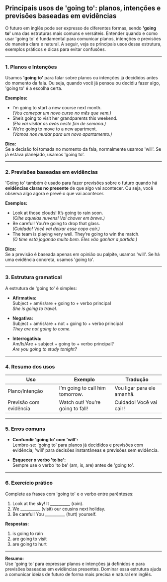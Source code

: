 
## Principais usos de 'going to': planos, intenções e previsões baseadas em evidências

O futuro em inglês pode ser expresso de diferentes formas, sendo **'going to'** uma das estruturas mais comuns e versáteis. Entender quando e como usar 'going to' é fundamental para comunicar planos, intenções e previsões de maneira clara e natural. A seguir, veja os principais usos dessa estrutura, exemplos práticos e dicas para evitar confusões.

---

### 1. Planos e Intenções

Usamos **'going to'** para falar sobre planos ou intenções já decididos antes do momento da fala. Ou seja, quando você já pensou ou decidiu fazer algo, 'going to' é a escolha certa.

**Exemplos:**
- I’m going to start a new course next month.  
  *(Vou começar um novo curso no mês que vem.)*
- She’s going to visit her grandparents this weekend.  
  *(Ela vai visitar os avós neste fim de semana.)*
- We’re going to move to a new apartment.  
  *(Vamos nos mudar para um novo apartamento.)*

**Dica:**  
Se a decisão foi tomada no momento da fala, normalmente usamos 'will'. Se já estava planejado, usamos 'going to'.

---

### 2. Previsões baseadas em evidências

'Going to' também é usado para fazer previsões sobre o futuro quando há **evidências claras no presente** de que algo vai acontecer. Ou seja, você observa algo agora e prevê o que vai acontecer.

**Exemplos:**
- Look at those clouds! It’s going to rain soon.  
  *(Olhe aquelas nuvens! Vai chover em breve.)*
- Be careful! You’re going to drop that glass.  
  *(Cuidado! Você vai deixar esse copo cair.)*
- The team is playing very well. They’re going to win the match.  
  *(O time está jogando muito bem. Eles vão ganhar a partida.)*

**Dica:**  
Se a previsão é baseada apenas em opinião ou palpite, usamos 'will'. Se há uma evidência concreta, usamos 'going to'.

---

### 3. Estrutura gramatical

A estrutura de 'going to' é simples:

- **Afirmativa:**  
  Subject + am/is/are + going to + verbo principal  
  *She is going to travel.*

- **Negativa:**  
  Subject + am/is/are + not + going to + verbo principal  
  *They are not going to come.*

- **Interrogativa:**  
  Am/Is/Are + subject + going to + verbo principal?  
  *Are you going to study tonight?*

---

### 4. Resumo dos usos

| Uso                          | Exemplo                                      | Tradução                                  |
|------------------------------|----------------------------------------------|-------------------------------------------|
| Plano/Intenção               | I’m going to call him tomorrow.              | Vou ligar para ele amanhã.                |
| Previsão com evidência       | Watch out! You’re going to fall!             | Cuidado! Você vai cair!                   |

---

### 5. Erros comuns

- **Confundir 'going to' com 'will':**  
  Lembre-se: 'going to' para planos já decididos e previsões com evidência; 'will' para decisões instantâneas e previsões sem evidência.

- **Esquecer o verbo 'to be':**  
  Sempre use o verbo 'to be' (am, is, are) antes de 'going to'.

---

### 6. Exercício prático

Complete as frases com 'going to' e o verbo entre parênteses:

1. Look at the sky! It __________ (rain).
2. We __________ (visit) our cousins next holiday.
3. Be careful! You __________ (hurt) yourself.

**Respostas:**
1. is going to rain
2. are going to visit
3. are going to hurt

---

**Resumo:**  
Use 'going to' para expressar planos e intenções já definidos e para previsões baseadas em evidências presentes. Dominar essa estrutura ajuda a comunicar ideias de futuro de forma mais precisa e natural em inglês.
```

